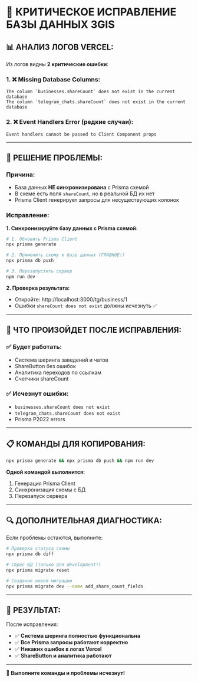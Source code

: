 # 🚨 КРИТИЧЕСКОЕ ИСПРАВЛЕНИЕ БАЗЫ ДАННЫХ 3GIS

## 📊 **АНАЛИЗ ЛОГОВ VERCEL:**

Из логов видны **2 критические ошибки**:

### 1. ❌ **Missing Database Columns:**
```
The column `businesses.shareCount` does not exist in the current database
The column `telegram_chats.shareCount` does not exist in the current database  
```

### 2. ❌ **Event Handlers Error (редкие случаи):**
```
Event handlers cannot be passed to Client Component props
```

---

## 🔧 **РЕШЕНИЕ ПРОБЛЕМЫ:**

### **Причина:**
- База данных **НЕ синхронизирована** с Prisma схемой
- В схеме есть поля `shareCount`, но в реальной БД их нет
- Prisma Client генерирует запросы для несуществующих колонок

### **Исправление:**

**1. Синхронизируйте базу данных с Prisma схемой:**

```bash
# 1. Обновить Prisma Client
npx prisma generate

# 2. Применить схему к базе данных (ГЛАВНОЕ!)
npx prisma db push

# 3. Перезапустить сервер
npm run dev
```

**2. Проверка результата:**
- Откройте: http://localhost:3000/tg/business/1
- Ошибки `shareCount does not exist` должны исчезнуть ✅

---

## 🎯 **ЧТО ПРОИЗОЙДЕТ ПОСЛЕ ИСПРАВЛЕНИЯ:**

### ✅ **Будет работать:**
- Система шеринга заведений и чатов
- ShareButton без ошибок 
- Аналитика переходов по ссылкам
- Счетчики shareCount

### ✅ **Исчезнут ошибки:**
- `businesses.shareCount does not exist`
- `telegram_chats.shareCount does not exist`
- Prisma P2022 errors

---

## 📋 **КОМАНДЫ ДЛЯ КОПИРОВАНИЯ:**

```bash
npx prisma generate && npx prisma db push && npm run dev
```

**Одной командой выполнится:**
1. Генерация Prisma Client
2. Синхронизация схемы с БД  
3. Перезапуск сервера

---

## 🔍 **ДОПОЛНИТЕЛЬНАЯ ДИАГНОСТИКА:**

Если проблемы остаются, выполните:

```bash
# Проверка статуса схемы
npx prisma db diff

# Сброс БД (только для development!)
npx prisma migrate reset

# Создание новой миграции
npx prisma migrate dev --name add_share_count_fields
```

---

## 🎉 **РЕЗУЛЬТАТ:**

После исправления:
- ✅ **Система шеринга полностью функциональна**
- ✅ **Все Prisma запросы работают корректно**  
- ✅ **Никаких ошибок в логах Vercel**
- ✅ **ShareButton и аналитика работают**

---

**🚀 Выполните команды и проблемы исчезнут!**
